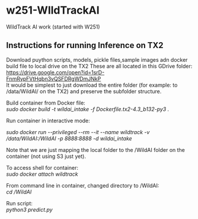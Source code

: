 # w251-WIldTrackAI
WildTrack AI work (started with W251)


## Instructions for running Inference on TX2
Download puython scripts, models, pickle files,sample images adn docker build file to local drive on the TX2
These are all located in this GDrive folder: https://drive.google.com/open?id=1srD-FnmRypFVtHqbn3vQSFDRgWDmJNkP   
It would be simplest to just download the entire folder (for example: to /data/WildAI/ on the TX2) and preserve the subfolder structure.  


Build container from Docker file:  
*sudo docker build -t wildai_intake -f Dockerfile.tx2-4.3_b132-py3 .*


Run container in interactive mode:   

*sudo docker run --privileged --rm --it --name wildtrack -v /data/WildAI:/WildAI -p 8888:8888 -d wildai_intake*  

Note that we are just mapping the local folder to the /WildAI folder on the container (not using S3 just yet).   

To access shell for container:   
*sudo docker attach wildtrack*   


From command line in container, changed directory to /WildAI:  
*cd /WildAI*  
  
Run script:    
*python3 predict.py*
